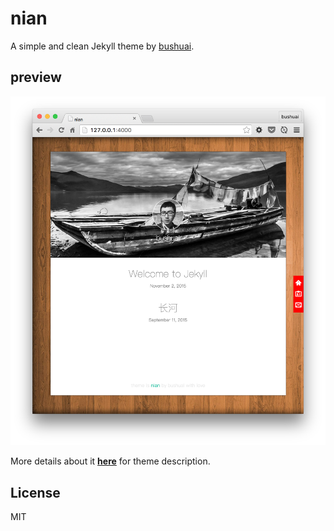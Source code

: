 # nian
A simple and clean Jekyll theme by [bushuai](http://bushuai.github.io).

## preview
![image](assets/sample.png)

More details about it [**here**](http://bushuai.github.io/posts/theme-nian/) for theme description.

## License
MIT
